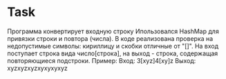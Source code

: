 # Task
Программа конвертирует входную строку
Ипользовался HashMap для привязки строки и повтора (числа). В коде реализована проверка на недопустимые символы: кириллицу и скобки отличные от "[]".
На вход поступает строка вида число[строка], на выход - строка, содержащая повторяющиеся подстроки. 
Пример: Вход: 3[xyz]4[xy]z 
Выход: xyzxyzxyzxyxyxyxyz

